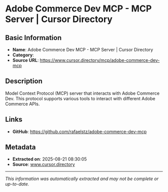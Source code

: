 # Adobe Commerce Dev MCP - MCP Server | Cursor Directory

## Basic Information
- **Name**: Adobe Commerce Dev MCP - MCP Server | Cursor Directory
- **Category**: 
- **Source URL**: https://www.cursor.directory/mcp/adobe-commerce-dev-mcp

## Description
Model Context Protocol (MCP) server that interacts with Adobe Commerce Dev. This protocol supports various tools to interact with different Adobe Commerce APIs.

## Links
- **GitHub**: https://github.com/rafaelstz/adobe-commerce-dev-mcp
## Metadata
- **Extracted on**: 2025-08-21 08:30:05
- **Source**: www.cursor.directory

---
*This information was automatically extracted and may not be complete or up-to-date.*
